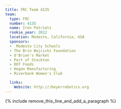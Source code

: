 ```yaml
---
title: FRC Team 4135
team:
  type: FRC
  number: 4135
  name: Iron Patriots
  rookie_year: 2012
  location: Modesto, California, USA
  sponsors:
  -  Modesto City Schools
  - The Brin Wojcicki Foundation
  - O'Brien's Market
  - Port of Stockton
  - DOT Foods
  - Hogan Manufacturing
  - Riverbank Women's Club

  links:
    Website: http:///beyerrobotics.org
---
```


{% include remove_this_line_and_add_a_paragraph %}
